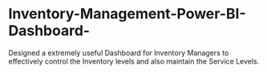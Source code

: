 # Inventory-Management-Power-BI-Dashboard-
Designed a extremely useful Dashboard for Inventory Managers to effectively control the Inventory levels and also maintain the Service Levels.
